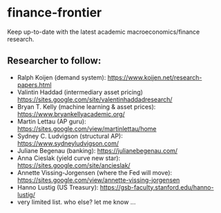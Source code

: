 # finance-frontier
Keep up-to-date with the latest academic macroeconomics/finance research. 

## Researcher to follow:

- Ralph Koijen (demand system): https://www.koijen.net/research-papers.html
- Valintin Haddad (intermediary asset pricing) https://sites.google.com/site/valentinhaddadresearch/
- Bryan T. Kelly (machine learning & asset prices): https://www.bryankellyacademic.org/
- Martin Lettau (AP guru): https://sites.google.com/view/martinlettau/home
- Sydney C. Ludvigson (structural AP): https://www.sydneyludvigson.com/
- Juliane Begenau (banking): https://julianebegenau.com/
- Anna Cieslak (yield curve new star): https://sites.google.com/site/ancieslak/
- Annette Vissing-Jorgensen (where the Fed will move): https://sites.google.com/view/annette-vissing-jorgensen
- Hanno Lustig (US Treasury): https://gsb-faculty.stanford.edu/hanno-lustig/
- very limited list. who else? let me know ... 
